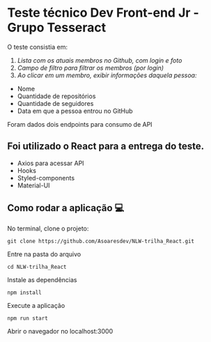 # Teste técnico Dev Front-end Jr - Grupo Tesseract

O teste consistia em:
1. _Lista com os atuais membros no Github, com login e foto_
2. _Campo de filtro para filtrar os membros (por login)_
3. _Ao clicar em um membro, exibir informações  daquela pessoa:_
 - Nome
 - Quantidade de repositórios
 - Quantidade de seguidores
 - Data em que a pessoa entrou no GitHub
 
Foram dados dois endpoints para consumo de API

## Foi utilizado o React para a entrega do teste.
 - Axios para acessar API
 - Hooks
 - Styled-components
 - Material-UI
  
  
## Como rodar a aplicação :computer:
No terminal, clone o projeto:
```
git clone https://github.com/Asoaresdev/NLW-trilha_React.git
```
Entre na pasta do arquivo
```
cd NLW-trilha_React
```
Instale as dependências
```
npm install
```
Execute a aplicação
```
npm run start
```
Abrir o navegador no localhost:3000


